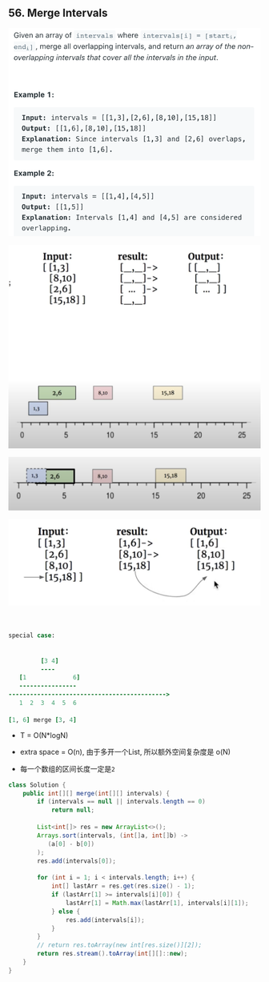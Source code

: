 ## 56. Merge Intervals
![](img/2021-08-20-20-54-19.png)

![](img/2021-08-20-20-54-30.png)

![](img/2021-08-20-22-08-58.png)

![](img/2021-08-20-22-11-46.png)

```ruby


special case:


         [3 4]
         ----
   [1             6]         
   ----------------
-------------------------------------------->
   1  2  3  4  5  6

[1, 6] merge [3, 4]   
```


- T = O(N*logN)
- extra space = O(n), 由于多开一个List, 所以额外空间复杂度是 o(N)

- 每一个数组的区间长度一定是`2`

```java
class Solution {
    public int[][] merge(int[][] intervals) {
        if (intervals == null || intervals.length == 0) 
            return null;
        
        List<int[]> res = new ArrayList<>();
        Arrays.sort(intervals, (int[]a, int[]b) -> 
           (a[0] - b[0])
        );
        res.add(intervals[0]);
        
        for (int i = 1; i < intervals.length; i++) {
            int[] lastArr = res.get(res.size() - 1);
            if (lastArr[1] >= intervals[i][0]) {
                lastArr[1] = Math.max(lastArr[1], intervals[i][1]);
            } else {
                res.add(intervals[i]);
            }
        }
        // return res.toArray(new int[res.size()][2]);
        return res.stream().toArray(int[][]::new);
    }
}
```

